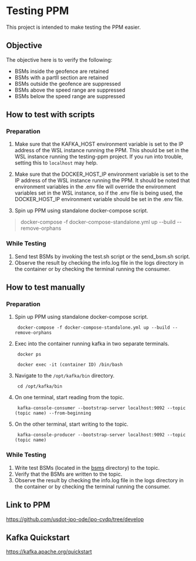 # Testing PPM
This project is intended to make testing the PPM easier.

## Objective
The objective here is to verify the following:
- BSMs inside the geofence are retained
- BSMs with a partII section are retained
- BSMs outside the geofence are suppressed
- BSMs above the speed range are suppressed
- BSMs below the speed range are suppressed

## How to test with scripts
### Preparation
1. Make sure that the KAFKA_HOST environment variable is set to the IP address of the WSL instance running the PPM. This should be set in the WSL instance running the testing-ppm project. If you run into trouble, setting this to `localhost` may help.

1. Make sure that the DOCKER_HOST_IP environment variable is set to the IP address of the WSL instance running the PPM. It should be noted that environment variables in the .env file will override the environment variables set in the WSL instance, so if the .env file is being used, the DOCKER_HOST_IP environment variable should be set in the .env file.

1. Spin up PPM using standalone docker-compose script.

> docker-compose -f docker-compose-standalone.yml up --build --remove-orphans

### While Testing
1. Send test BSMs by invoking the test.sh script or the send_bsm.sh script.
1. Observe the result by checking the info.log file in the logs directory in the container or by checking the terminal running the consumer.

## How to test manually
### Preparation
1. Spin up PPM using standalone docker-compose script.

        docker-compose -f docker-compose-standalone.yml up --build --remove-orphans

1. Exec into the container running kafka in two separate terminals.

        docker ps

        docker exec -it (container ID) /bin/bash

1. Navigate to the `/opt/kafka/bin` directory.

        cd /opt/kafka/bin

1. On one terminal, start reading from the topic.

        kafka-console-consumer --bootstrap-server localhost:9092 --topic (topic name) --from-beginning

1. On the other terminal, start writing to the topic.
        
        kafka-console-producer --bootstrap-server localhost:9092 --topic (topic name)

### While Testing
1. Write test BSMs (located in the [bsms](bsms) directory) to the topic.
1. Verify that the BSMs are written to the topic.
1. Observe the result by checking the info.log file in the logs directory in the container or by checking the terminal running the consumer.

## Link to PPM
https://github.com/usdot-jpo-ode/jpo-cvdp/tree/develop

## Kafka Quickstart
https://kafka.apache.org/quickstart
